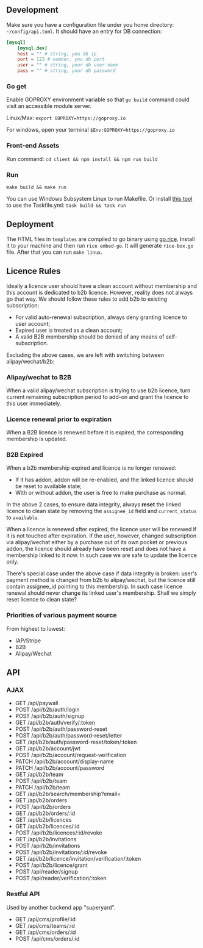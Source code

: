 ## Development

Make sure you have a configuration file under you home directory: `~/config/api.toml`. It should have an entry for DB connection:

```toml
[mysql]
    [mysql.dev]
    host = "" # string, you db ip
    port = 123 # number, you db port
    user = "" # string, your db user name
    pass = "" # string, your db password
```

### Go get

Enable GOPROXY environment variable so that `go build` command could visit an accessible module server.

Linux/Max: `export GOPROXY=https://goproxy.io`

For windows, open your terminal `$Env:GOPROXY=https://goproxy.io`

### Front-end Assets

Run command: `cd client && npm install && npm run build`

### Run

`make build && make run`

You can use Windows Subsystem Linux to run Makefile. Or install [this tool](https://taskfile.dev/#/installation) to use the Taskfile.yml: `task build && task run`

## Deployment

The HTML files in `templates` are compiled to go binary using [go.rice](https://github.com/GeertJohan/go.rice). Install it to your machine and then run `rice embed-go`. It will generate `rice-box.go` file. After that you can run `make linux`.

## Licence Rules

Ideally a licence user should have a clean account without membership and this account is dedicated to b2b licence. However, reality does not always go that way. We should follow these rules to add b2b to existing subscription:

* For valid auto-renewal subscription, always deny granting licence to user account;
* Expired user is treated as a clean account;
* A valid B2B membership should be denied of any means of self-subscription.

Excluding the above cases, we are left with switching between alipay/wechat/b2b:

### Alipay/wechat to B2B

When a valid alipay/wechat subscription is trying to use b2b licence, turn current remaining subscription period to add-on and grant the licence to this user immediately.

### Licence renewal prior to expiration

When a B2B licence is renewed before it is expired, the corresponding membership is updated.

### B2B Expired

When a b2b membership expired and licence is no longer renewed:

* If it has addon, addon will be re-enabled, and the linked licence should be reset to available state;
* With or without addon, the user is free to make purchase as normal.

In the above 2 cases, to ensure data integrity, always **reset** the linked licence to clean state by removing the `assignee_id` field and `current_status` to `available`.

When a licence is renewed after expired, the licence user will be renewed if it is not touched after expiration. If the user, however, changed subscription via alipay/wechat either by a purchase out of its own pocket or previous addon, the licence should already have been reset and does not have a membership linked to it now. In such case we are safe to update the licence only.

There's special case under the above case if data integrity is broken: user's payment method is changed from b2b to alipay/wechat, but the licence still contain assignee_id pointing to this membership. In such case licence renewal should never change its linked user's membership. Shall we simply reset licence to clean state?

### Priorities of various payment source

From highest to lowest:

* IAP/Stripe
* B2B
* Alipay/Wechat

## API

### AJAX

* GET /api/paywall
* POST /api/b2b/auth/login
* POST /api/b2b/auth/signup
* GET /api/b2b/auth/verify/:token
* POST /api/b2b/auth/password-reset
* POST /api/b2b/auth/password-reset/letter
* GET /api/b2b/auth/password-reset/token/:token
* GET /api/b2b/account/jwt
* POST /api/b2b/account/request-verification
* PATCH /api/b2b/account/display-name
* PATCH /api/b2b/account/password
* GET /api/b2b/team
* POST /api/b2b/team
* PATCH /api/b2b/team
* GET /api/b2b/search/membership?email=<string>
* GET /api/b2b/orders
* POST /api/b2b/orders
* GET /api/b2b/orders/:id
* GET /api/b2b/licences
* GET /api/b2b/licences/:id
* POST /api/b2b/licences/:id/revoke
* GET /api/b2b/invitations
* POST /api/b2b/invitations
* POST /api/b2b/invitations/:id/revoke
* GET /api/b2b/licence/invitation/verification/:token
* POST /api/b2b/licence/grant
* POST /api/reader/signup
* POST /api/reader/verification/:token

### Restful API

Used by another backend app "superyard".

* GET /api/cms/profile/:id
* GET /api/cms/teams/:id
* GET /api/cms/orders/:id
* POST /api/cms/orders/:id